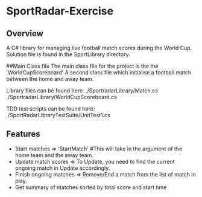 # SportRadar-Exercise

## Overview
A C# library for managing live football match scores during the World Cup. 
Solution file is found in the SportLibrary directory. 

##Main Class file 
The main class file for the project is the the 'WorldCupScoreboard'
A second class file which initialise a football match between the home and away team.

Library files can be found here:
./SportradarLibrary/Match.cs
./SportradarLibrary/WorldCupScoreboard.cs

TDD test scripts can be found here:
./SportRadarLibraryTestSuite/UnitTest1.cs

## Features
- Start matches  => 'StartMatch' #This will take in the argument of the home team and the away team.
- Update match scores => To Update, you need to find the current ongoing match in Update accordingly.
- Finish ongoing matches => Remove/End a match from the list of match in play.
- Get summary of matches sorted by total score and start time

